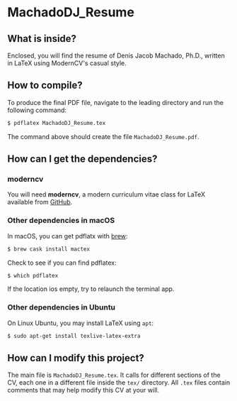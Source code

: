 # MachadoDJ_Resume

## What is inside?

Enclosed, you will find the resume of Denis Jacob Machado, Ph.D., written in LaTeX using ModernCV's casual style.

## How to compile?

To produce the final PDF file, navigate to the leading directory and run the following command:

```bash
$ pdflatex MachadoDJ_Resume.tex
```

The command above should create the file `MachadoDJ_Resume.pdf`.

## How can I get the dependencies?

### moderncv

You will need **moderncv**, a modern curriculum vitae class for LaTeX available from [GitHub](https://github.com/moderncv).

### Other dependencies in macOS

In macOS, you can get pdflatx with [brew](https://brew.sh/):

```bash
$ brew cask install mactex
```

Check to see if you can find pdflatex:

```bash
$ which pdflatex
```

If the location ios empty, try to relaunch the terminal app.

### Other dependencies in Ubuntu

On Linux Ubuntu, you may install LaTeX using `apt`:

```bash
$ sudo apt-get install texlive-latex-extra
```

## How can I modify this project?

The main file is `MachadoDJ_Resume.tex`. It calls for different sections of the CV, each one in a different file inside the `tex/` directory. All `.tex` files contain comments that may help modify this CV at your will.
